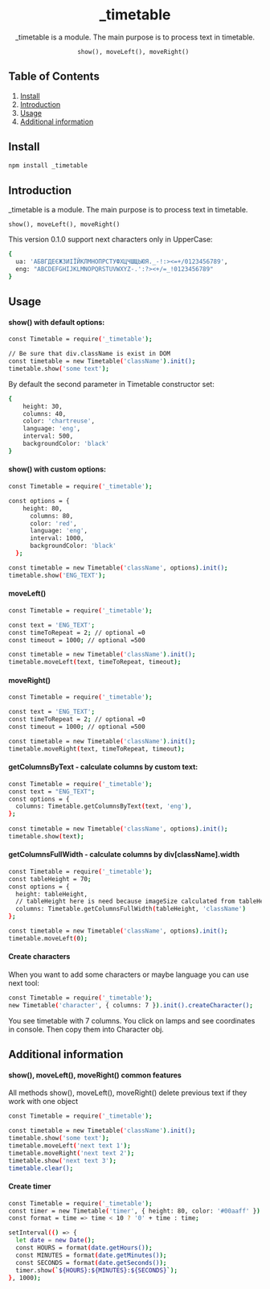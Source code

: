 <div align="center">
  <h1>_timetable</h1>
  <p>
  	_timetable is a module. The main purpose is to process text in timetable. <br>

    show(), moveLeft(), moveRight() 
  </p>
</div>

## Table of Contents

1. [Install](#install)
2. [Introduction](#introduction)
3. [Usage](#usage)
4. [Additional information](#customExample)

<h2>Install</h2>

```bash
npm install _timetable
```

<h2>Introduction</h2>
<p>
  	_timetable is a module. The main purpose is to process text in timetable. <br>

    show(), moveLeft(), moveRight()
</p>
<p>    
    This version 0.1.0 support next characters only in UpperCase:
</p>

```bash
{
  ua: 'АБВГДЕЄЖЗИІЇЙКЛМНОПРСТУФХЦЧШЩЬЮЯ._-!:><=+/0123456789',
  eng: "ABCDEFGHIJKLMNOPQRSTUVWXYZ-.':?><+/=_!0123456789"
}
```

<p></p>

<h2>Usage</h2>
<h4>show() with default options:</h4>

```bash
const Timetable = require('_timetable');

// Be sure that div.className is exist in DOM
const timetable = new Timetable('className').init();
timetable.show('some text');
```

By default the second parameter in Timetable constructor set:
```bash
{ 
	height: 30,  
	columns: 40,
	color: 'chartreuse',
	language: 'eng',
	interval: 500,
	backgroundColor: 'black'
}
```
<h4>show() with custom options:</h4>

```bash
const Timetable = require('_timetable');

const options = { 
    height: 80, 
	  columns: 80,
	  color: 'red',
	  language: 'eng',
	  interval: 1000,
	  backgroundColor: 'black'
  };

const timetable = new Timetable('className', options).init();
timetable.show('ENG_TEXT');
```
<h4>moveLeft()</h4>

```bash
const Timetable = require('_timetable');

const text = 'ENG_TEXT';
const timeToRepeat = 2; // optional =0
const timeout = 1000; // optional =500

const timetable = new Timetable('className').init();
timetable.moveLeft(text, timeToRepeat, timeout);
```

<h4>moveRight()</h4>

```bash
const Timetable = require('_timetable');

const text = 'ENG_TEXT';
const timeToRepeat = 2; // optional =0
const timeout = 1000; // optional =500

const timetable = new Timetable('className').init();
timetable.moveRight(text, timeToRepeat, timeout);
```

<h4>getColumnsByText - calculate columns by custom text:</h4>

```bash
const Timetable = require('_timetable');
const text = "ENG_TEXT";
const options = {
  columns: Timetable.getColumnsByText(text, 'eng'),
};
 
const timetable = new Timetable('className', options).init();
timetable.show(text);
```
<h4>getColumnsFullWidth - calculate columns by div[className].width</h4>

```bash
const Timetable = require('_timetable');
const tableHeight = 70;
const options = {
  height: tableHeight,
  // tableHeight here is need because imageSize calculated from tableHeight
  columns: Timetable.getColumnsFullWidth(tableHeight, 'className')
};

const timetable = new Timetable('className', options).init();
timetable.moveLeft(0);
```

<h4>Create characters</h4>
When you want to add some characters or maybe language
you can use next tool:

```bash
const Timetable = require('_timetable');
new Timetable('character', { columns: 7 }).init().createCharacter();
```
You see timetable with 7 columns. You click on lamps and see coordinates in console.
Then copy them into Character obj.

<h2>Additional information</h2>
<h4>show(), moveLeft(), moveRight()  common features</h4>

All methods show(), moveLeft(), moveRight() delete previous text if they work with one object

```bash
const Timetable = require('_timetable');

const timetable = new Timetable('className').init();
timetable.show('some text');  
timetable.moveLeft('next text 1');  
timetable.moveRight('next text 2');  
timetable.show('next text 3'); 
timetable.clear();
```
<h4>Create timer</h4>

```bash
const Timetable = require('_timetable');
const timer = new Timetable('timer', { height: 80, color: '#00aaff' }).init();
const format = time => time < 10 ? '0' + time : time;

setInterval(() => {
  let date = new Date();
  const HOURS = format(date.getHours());
  const MINUTES = format(date.getMinutes());
  const SECONDS = format(date.getSeconds());
  timer.show(`${HOURS}:${MINUTES}:${SECONDS}`);
}, 1000);
```